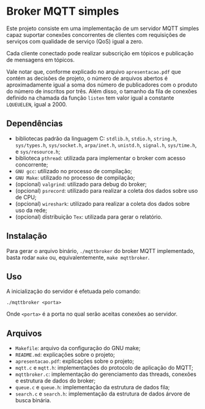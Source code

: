 # Broker MQTT simples

Este projeto consiste em uma implementação de um servidor
MQTT simples capaz suportar conexões concorrentes de clientes
com requisições de serviços com qualidade de serviço (QoS)
igual a zero.

Cada cliente conectado pode realizar subscrição em tópicos e publicação de mensagens em tópicos.

Vale notar que, conforme explicado no arquivo
`apresentacao.pdf` que contém as decisões de projeto, o
número de arquivos abertos é aproximadamente igual a soma dos
número de publicadores com o produto do número de inscritos
por três. Além disso, o tamanho da fila de conexões definido
na chamada da função `listen` tem valor igual a constante
`LQUEUELEN`, igual a 2000.

## Dependências

* bibliotecas padrão da linguagem C: `stdlib.h`, `stdio.h`, `string.h`, `sys/types.h`, `sys/socket.h`, `arpa/inet.h`, `unistd.h`, `signal.h`, `sys/time.h`, e `sys/resource.h`;
* biblioteca `pthread`: utilizada para implementar o broker com acesso concorrente;
* `GNU gcc`: utilizado no processo de compilação;
* `GNU Make`: utilizado no processo de compilação;
* (opcional) `valgrind`: utilizado para debug do broker; 
* (opcional) `psrecord`: utilizado para realizar a coleta dos dados sobre uso de CPU;
* (opcional) `wireshark`: utilizado para realizar a coleta dos dados sobre uso da rede;
* (opcional) distribuição `Tex`: utilizada para gerar o relatório.

## Instalação

Para gerar o arquivo binário, `./mqttbroker` do broker MQTT
implementado, basta rodar `make` ou, equivalentemente,
`make mqttbroker`.

## Uso

A inicialização do servidor é efetuada pelo comando:

```
./mqttbroker <porta>
```

Onde `<porta>` é a porta no qual serão aceitas conexões ao
servidor.

## Arquivos

* `Makefile`: arquivo da configuração do GNU make;
* `README.md`: explicações sobre o projeto;
* `apresentacao.pdf`: explicações sobre o projeto;
* `mqtt.c` e `mqtt.h`: implementações do protocolo de aplicação do MQTT;
* `mqttbroker.c`: implementação do gerenciamento das threads, conexões e estrutura de dados do broker;
* `queue.c` e `queue.h`: implementação da estrutura de dados fila;
* `search.c` e `search.h`: implementação da estrutura de dados árvore de busca binária.
